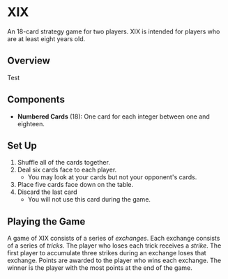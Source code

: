 # XIX
An 18-card strategy game for two players.
XIX is intended for players who are at least eight years old.

## Overview
Test

## Components
  - **Numbered Cards** (18): One card for each integer between one and eighteen.

## Set Up
  1. Shuffle all of the cards together.
  2. Deal six cards face to each player.
     - You may look at your cards but not your opponent's cards.
  4. Place five cards face down on the table.
  5. Discard the last card
     - You will not use this card during the game.

## Playing the Game
A game of XIX consists of a series of _exchanges_.
Each exchange consists of a series of _tricks_.
The player who loses each trick receives a _strike_.
The first player to accumulate three strikes during an exchange loses that exchange.
Points are awarded to the player who wins each exchange.
The winner is the player with the most points at the end of the game.


